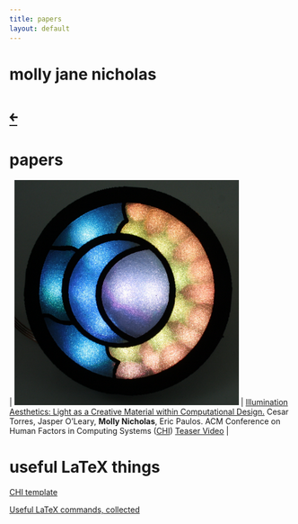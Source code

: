 ```yaml
---
title: papers
layout: default
---
```


# molly jane nicholas

<style>
#back { margin-right: 100%; }
</style>

<h1> <a id="back" href="/">&#65513;</a> </h1>

# papers

| <img src="/src/img/ia-thumbnail.jpg" alt="Illumination Aesthetics" style="width: 400px;"/> | [Illumination Aesthetics: Light as a Creative Material within Computational Design.][chi17cp]  Cesar Torres, Jasper O’Leary, __Molly Nicholas__, Eric Paulos. ACM Conference on Human Factors in Computing Systems ([CHI][chi17]) [Teaser Video][chi17teaser] |


[chi17teaser]:https://www.youtube.com/watch?time_continue=1&v=P4xLN5ezXHs
[chi17]:https://chi2017.acm.org/
[chi17cp]:/papers/IlluminationAesthetics-chi2017.pdf

# useful LaTeX things

[CHI template](https://www.overleaf.com/9573250nngjfqswrbrr#/34756603/)

[Useful LaTeX commands, collected](https://www.overleaf.com/9571211zrxzkkcjzdrq)


